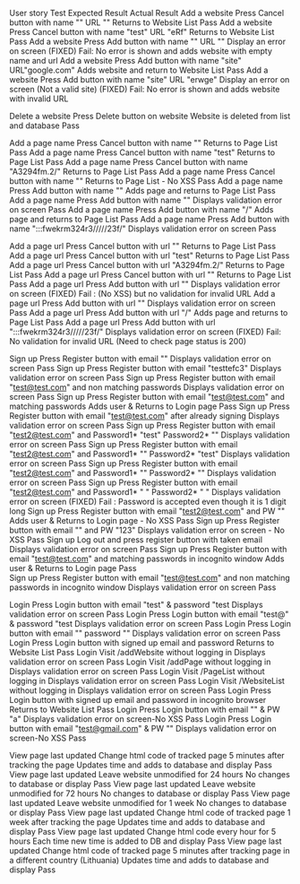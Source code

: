 User story		Test						 				  			Expected Result			         Actual Result
Add a website           Press Cancel button with name "" URL ""            				  			Returns to Website List                       Pass
Add a website           Press Cancel button with name "test" URL "eRf"     				  			Returns to Website List                       Pass
Add a website		Press Add button with name "" URL ""           					  			Display an error on screen                    (FIXED) Fail: No error is shown and adds website with empty name and url
Add a website		Press Add button with name "site" URL"google.com"  				  			Adds website and return to Website List       Pass
Add a website           Press Add button with name "site" URL "erwge"      				  			Display an error on screen (Not a valid site) (FIXED) Fail: No error is shown and adds website with invalid URL


Delete a website        Press Delete button on website                     				  			Website is deleted from list and database     Pass


Add a page name         Press Cancel button with name ""                   				  			Returns to Page List                          Pass
Add a page name         Press Cancel button with name "test"               				  			Returns to Page List                          Pass
Add a page name         Press Cancel button with name "A3294fm.2/"        				  			Returns to Page List                          Pass
Add a page name         Press Cancel button with name "<script>alert(document.cookie);</script>"          			Returns to Page List - No XSS                 Pass
Add a page name		Press Add button with name "<script>alert(document.cookie);</script>"             			Adds page and returns to Page List            Pass
Add a page name         Press Add button with name ""                                                     			Displays validation error on screen           Pass
Add a page name         Press Add button with name "/"                                                    			Adds page and returns to Page List            Pass 
Add a page name         Press Add button with name ":::fwekrm324r3/////23f/"                              			Displays validation error on screen           Pass


Add a page url          Press Cancel button with url ""                    				  			Returns to Page List                          Pass
Add a page url          Press Cancel button with url "test"               				  			Returns to Page List                          Pass
Add a page url          Press Cancel button with url "A3294fm.2/"        				  			Returns to Page List                          Pass
Add a page url          Press Cancel button with url "<script>alert(document.cookie);</script>"           			Returns to Page List                          Pass
Add a page url		Press Add button with url  "<script>alert(document.cookie);</script>"             			Displays validation error on screen           (FIXED) Fail : (No XSS) but no validation for invalid URL
Add a page url          Press Add button with url  ""                                                     			Displays validation error on screen           Pass
Add a page url          Press Add button with url  "/"                                                    			Adds page and returns to Page List            Pass 
Add a page url          Press Add button with url  ":::fwekrm324r3/////23f/"                              			Displays validation error on screen           (FIXED) Fail: No validation for invalid URL (Need to check page status is 200)


Sign up                 Press Register button with email ""                                                                    Displays validation error on screen            Pass
Sign up                 Press Register button with email "testtefc3"                                                           Displays validation error on screen            Pass
Sign up                 Press Register button with email "test@test.com" and non matching passwords                            Displays validation error on screen            Pass
Sign up                 Press Register button with email "test@test.com" and matching passwords                                Adds user & Returns to Login page              Pass
Sign up                 Press Register button with email "test@test.com" after already signing                                 Displays validation error on screen            Pass
Sign up                 Press Register button with email "test2@test.com" and Password1* "test" Password2* ""                    Displays validation error on screen            Pass
Sign up                 Press Register button with email "test2@test.com" and Password1* "" Password2* "test"                    Displays validation error on screen            Pass
Sign up                 Press Register button with email "test2@test.com" and Password1* "" Password2* ""                        Displays validation error on screen            Pass
Sign up                 Press Register button with email "test2@test.com" and Password1* " " Password2* " "                      Displays validation error on screen    (FIXED) Fail : Password is accepted even though it is 1 digit long
Sign up                 Press Register button with email "test2@test.com" and PW "<script>alert(document.cookie);</script>"    Adds user & Returns to Login page - No XSS     Pass
Sign up                 Press Register button with email "<script>alert(document.cookie);</script>" and PW "123"               Displays validation error on screen - No XSS   Pass
Sign up                 Log out and press register button with taken email                                                     Displays validation error on screen            Pass
Sign up                 Press Register button with email "test@test.com" and matching passwords in incognito window            Adds user & Returns to Login page              Pass               
Sign up                 Press Register button with email "test@test.com" and non matching passwords in incognito window        Displays validation error on screen            Pass


Login			Press Login button with email "test" & password "test     		          			Displays validation error on screen	      Pass
Login			Press Login button with email "test@" & password "test    			  			Displays validation error on screen           Pass
Login			Press Login button with email "" password ""					 		 	Displays validation error on screen 	      Pass
Login			Press Login button with signed up email and password                              			Returns to Website List                       Pass
Login			Visit /addWebsite without logging in						  			Displays validation error on screen           Pass
Login			Visit /addPage without logging in						  			Displays validation error on screen           Pass
Login			Visit /PageList without logging in								 	Displays validation error on screen           Pass
Login			Visit /WebsiteList without logging in									Displays validation error on screen           Pass
Login                   Press Login button with signed up email and password in incognito browser         			Returns to Website List                       Pass
Login			Press Login button with email "<script>alert(document.cookie);</script>" & PW "a" 			Displays validation error on screen-No XSS    Pass
Login		        Press Login button with email "test@gmail.com" & PW "<script>alert(document.cookie);</script>"          Displays validation error on screen-No XSS    Pass

View page last updated  Change html code of tracked page 5 minutes after tracking the page                                      Updates time and adds to database and display Pass
View page last updated  Leave website unmodified for 24 hours                                                                   No changes to database or display             Pass
View page last updated  Leave website unmodified for 72 hours                                                                   No changes to database or display             Pass
View page last updated  Leave website unmodified for 1 week                                                                     No changes to database or display             Pass
View page last updated  Change html code of tracked page 1 week after tracking the page                                         Updates time and adds to database and display Pass
View page last updated  Change html code every hour for 5 hours                                                                 Each time new time is added to DB and display Pass
View page last updated  Change html code of tracked page 5 minutes after tracking page in a different country (Lithuania)       Updates time and adds to database and display Pass
